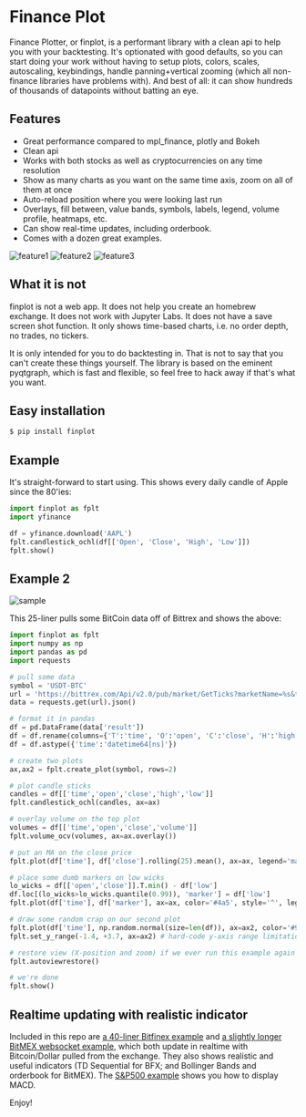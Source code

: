# Finance Plot

Finance Plotter, or finplot, is a performant library with a clean api to help you with your backtesting. It's
optionated with good defaults, so you can start doing your work without having to setup plots, colors, scales,
autoscaling, keybindings, handle panning+vertical zooming (which all non-finance libraries have problems with).
And best of all: it can show hundreds of thousands of datapoints without batting an eye.


## Features

* Great performance compared to mpl_finance, plotly and Bokeh
* Clean api
* Works with both stocks as well as cryptocurrencies on any time resolution
* Show as many charts as you want on the same time axis, zoom on all of them at once
* Auto-reload position where you were looking last run
* Overlays, fill between, value bands, symbols, labels, legend, volume profile, heatmaps, etc.
* Can show real-time updates, including orderbook.
* Comes with a dozen great examples.

![feature1](https://raw.githubusercontent.com/highfestiva/finplot/master/feature1.jpg)
![feature2](https://raw.githubusercontent.com/highfestiva/finplot/master/feature2.jpg)
![feature3](https://raw.githubusercontent.com/highfestiva/finplot/master/feature3.jpg)


## What it is not

finplot is not a web app. It does not help you create an homebrew exchange. It does not work with Jupyter Labs.
It does not have a save screen shot function. It only shows time-based charts, i.e. no order depth, no trades,
no tickers.

It is only intended for you to do backtesting in. That is not to say that you can't create these things yourself.
The library is based on the eminent pyqtgraph, which is fast and flexible, so feel free to hack away if that's
what you want.


## Easy installation

```bash
$ pip install finplot
```


## Example

It's straight-forward to start using. This shows every daily candle of Apple since the 80'ies:

```python
import finplot as fplt
import yfinance

df = yfinance.download('AAPL')
fplt.candlestick_ochl(df[['Open', 'Close', 'High', 'Low']])
fplt.show()
```


## Example 2

![sample](https://raw.githubusercontent.com/highfestiva/finplot/master/screenshot.jpg)


This 25-liner pulls some BitCoin data off of Bittrex and shows the above:


```python
import finplot as fplt
import numpy as np
import pandas as pd
import requests

# pull some data
symbol = 'USDT-BTC'
url = 'https://bittrex.com/Api/v2.0/pub/market/GetTicks?marketName=%s&tickInterval=fiveMin' % symbol
data = requests.get(url).json()

# format it in pandas
df = pd.DataFrame(data['result'])
df = df.rename(columns={'T':'time', 'O':'open', 'C':'close', 'H':'high', 'L':'low', 'V':'volume'})
df = df.astype({'time':'datetime64[ns]'})

# create two plots
ax,ax2 = fplt.create_plot(symbol, rows=2)

# plot candle sticks
candles = df[['time','open','close','high','low']]
fplt.candlestick_ochl(candles, ax=ax)

# overlay volume on the top plot
volumes = df[['time','open','close','volume']]
fplt.volume_ocv(volumes, ax=ax.overlay())

# put an MA on the close price
fplt.plot(df['time'], df['close'].rolling(25).mean(), ax=ax, legend='ma-25')

# place some dumb markers on low wicks
lo_wicks = df[['open','close']].T.min() - df['low']
df.loc[(lo_wicks>lo_wicks.quantile(0.99)), 'marker'] = df['low']
fplt.plot(df['time'], df['marker'], ax=ax, color='#4a5', style='^', legend='dumb mark')

# draw some random crap on our second plot
fplt.plot(df['time'], np.random.normal(size=len(df)), ax=ax2, color='#927', legend='stuff')
fplt.set_y_range(-1.4, +3.7, ax=ax2) # hard-code y-axis range limitation

# restore view (X-position and zoom) if we ever run this example again
fplt.autoviewrestore()

# we're done
fplt.show()
```


## Realtime updating with realistic indicator

Included in this repo are [a 40-liner Bitfinex example](https://github.com/highfestiva/finplot/blob/master/finplot/example-bfx.py)
and [a slightly longer BitMEX websocket example](https://github.com/highfestiva/finplot/blob/master/finplot/example-bitmex-ws.py),
which both update in realtime with Bitcoin/Dollar pulled from the exchange. They also shows realistic and useful indicators (TD
Sequential for BFX; and Bollinger Bands and orderbook for BitMEX). The
[S&P500 example](https://github.com/highfestiva/finplot/blob/master/finplot/example-snp500.py) shows you how to display MACD.

Enjoy!
